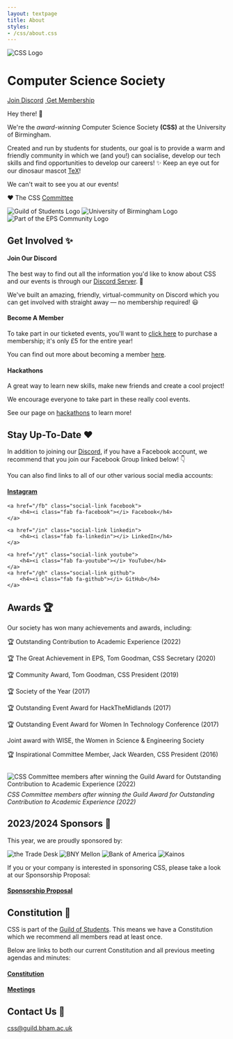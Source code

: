 ```yaml
---
layout: textpage
title: About
styles:
- /css/about.css
---
```


<div class="about-profile text-center">
    <img class="profile-pic" src="/assets/logo-large.png" alt="CSS Logo">
    <h1>Computer Science Society</h1>
    <a href="/discord" class="button discord-button"><i class="fab fa-discord"></i> Join Discord</a>
    <a href="/join" class="button guild-button"><img src="/assets/about/guild-logo.svg" class="text-img" alt=""> Get Membership</a>
</div>

<div class="section-box" markdown="1">

Hey there! 👋

We're the *award-winning* Computer Science Society **(CSS)** at the University of Birmingham.

Created and run by students for students, our goal is to provide a warm and
friendly community in which we (and you!) can socialise, develop our tech
skills and find opportunities to develop our careers! ✨ Keep an eye out for
our dinosaur mascot [TeX](/tex)!

We can't wait to see you at our events!

❤️ The CSS [Committee](/committee)

</div>

<div class="guild-and-uob">
    <div class="guild-and-uob-images">
        <img src="/assets/guild-logo.png" alt="Guild of Students Logo">
        <img src="/assets/uob-logo.png" alt="University of Birmingham Logo">
        <img src="/assets/eps-community-logo.png" alt="Part of the EPS Community Logo">
    </div>
</div>

## Get Involved ✨

#### Join Our Discord

The best way to find out all the information you'd like to know about CSS and our
events is through our [Discord Server](/discord). 👾

We've built an amazing, friendly, virtual-community on Discord which you
can get involved with straight away — no membership required! 😃

#### Become A Member

To take part in our ticketed events, you'll want to [click here](/join) to
purchase a membership; it's only £5 for the entire year!

You can find out more about becoming a member [here](/membership).

#### Hackathons

A great way to learn new skills, make new friends and create a cool project!

We encourage everyone to take part in these really cool events.

See our page on [hackathons](/hackathons) to learn more! 

## Stay Up-To-Date &#10084;&#65039; 

In addition to joining our [Discord](/discord), if you have a Facebook account,
we recommend that you join our Facebook Group linked below! 👇

You can also find links to all of our other various social media accounts:

<div class="social-buttons">
    <a href="/ig" class="social-link insta">
        <h4><i class="fab fa-instagram"></i> Instagram</h4>
    </a>

    <a href="/fb" class="social-link facebook">
        <h4><i class="fab fa-facebook"></i> Facebook</h4>
    </a>

    <a href="/in" class="social-link linkedin">
        <h4><i class="fab fa-linkedin"></i> LinkedIn</h4>
    </a>

    <a href="/yt" class="social-link youtube">
        <h4><i class="fab fa-youtube"></i> YouTube</h4>
    </a>
    <a href="/gh" class="social-link github">
        <h4><i class="fab fa-github"></i> GitHub</h4>
    </a>
</div>

## Awards 🏆

Our society has won many achievements and awards, including: 

<div class="awards">
    <p class="emoji-bullet">🏆 Outstanding Contribution to Academic Experience (2022)</p>
    <p class="emoji-bullet">🏆 The Great Achievement in EPS, Tom Goodman, CSS Secretary (2020)</p>
    <p class="emoji-bullet">🏆 Community Award, Tom Goodman, CSS President (2019)</p>
    <p class="emoji-bullet">🏆 Society of the Year (2017)</p>
    <p class="emoji-bullet">🏆 Outstanding Event Award for HackTheMidlands (2017)</p>
    <p class="emoji-bullet">🏆 Outstanding Event Award for Women In Technology Conference (2017)</p>
    <p class="subtext">Joint award with WISE, the Women in Science & Engineering Society</p>
    <p class="emoji-bullet">🏆 Inspirational Committee Member, Jack Wearden, CSS President (2016)</p>
    <div class="awards-images">
        <img src="./assets/about/committee-award.jpg" 
        alt="CSS Committee members after winning the Guild Award for Outstanding Contribution to Academic Experience (2022)"
        style="padding-top: 1em; padding-bottom: 0.5em; object-fit: cover; max-height: 325px; object-position: 50% 35%;">
        <em style="word-wrap: break-word; max-width: 650px; margin: 0 auto;">
            CSS Committee members after winning the Guild Award for Outstanding Contribution to Academic Experience (2022)</em>
    </div>
</div>

## 2023/2024 Sponsors 🤝

This year, we are proudly sponsored by:

<div class="sponsors-images">
    <img src="assets/sponsorship/the-Trade-Desk_brand_image.png" alt="the Trade Desk" />
    <img src="assets/sponsorship/BNY-Mellon_brand_image.png" alt="BNY Mellon" />
    <img src="assets/sponsorship/bank-of-america_brand_image.png" alt="Bank of America" />
    <img src="assets/sponsorship/kainos_brand_image.png" alt="Kainos" />
</div>

If you or your company is interested in sponsoring CSS, please take a look at our Sponsorship Proposal:

<div class="sponsors-buttons">
    <a href="/sponsor" class="sponsors-link sponsors-proposal">
        <h4>Sponsorship Proposal</h4>
    </a>
</div>

## Constitution 📄

CSS is part of the [Guild of Students](/guild). This means we have a
Constitution which we recommend all members read at least once.

Below are links to both our current Constitution and all previous meeting agendas and minutes:

<div class="constitution-buttons">
    <a href="/constitution" class="constitution-link constitution">
        <h4>Constitution</h4>
    </a>
    <a href="/meetings" class="constitution-link agendas">
        <h4>Meetings</h4>
    </a>
</div>

## Contact Us 📧

[css@guild.bham.ac.uk](mailto:css@guild.bham.ac.uk)

<script src="https://kit.fontawesome.com/3e937b69c2.js" crossorigin="anonymous"></script>
